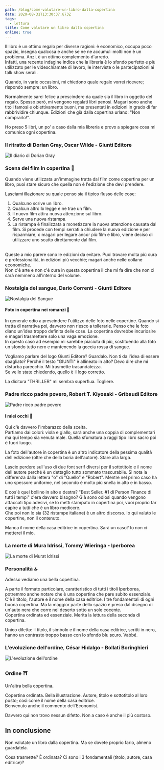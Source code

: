 ```yaml
---
path: /blog/come-valutare-un-libro-dalla-copertina
date: 2020-08-31T13:30:37.873Z
tags:
  - lettura
title: Come valutare un libro dalla copertina
online: true
---
```

Il libro è un ottimo regalo per diverse ragioni: è economico, occupa poco spazio, insegna qualcosa e anche se ne ne accumuli molti non è un problema. Anzi, è un ottimo complemento d'arredo.\
Infatti, una recente indagine indica che la libreria è lo sfondo perfetto e più utilizzato per le videochiamate di lavoro, le interviste o le partecipazioni ai talk show serali.

Quando, in varie occasioni, mi chiedono quale regalo vorrei ricevere; rispondo sempre: un libro.  

Normalmente sarei felice a prescindere da quale sia il libro in oggetto del regalo. Spesso però, mi vengono regalati libri penosi. Magari sono anche titoli famosi e obiettivamente buoni, ma presentati in edizioni in grado di far rabbrividire chiunque. Edizioni che già dalla copertina urlano: "Non comprarlo!".

Ho preso 5 libri, un po' a caso dalla mia libreria e provo a spiegare cosa mi comunica ogni copertina.

### Il ritratto di Dorian Gray, Oscar Wilde - Giunti Editore

<div class="flex justify-center max-w-sm pb-4">
  <img class="object-contain" src="/img/cover_il_ritratto_di_dorian_gray.jpg" title="Il diario di Dorian Gray" alt="Il diario di Dorian Gray">
</div>

### Scena del film in copertina 🚫

Quando viene utilizzata un'immagine tratta dal film come copertina per un libro, puoi stare sicuro che quella non è l'edizione che devi prendere.  

Lasciami illazionare su quale penso sia il tipico flusso delle cose:

1. Qualcuno scrive un libro.
2. Qualcun altro lo legge e ne trae un film.
3. Il nuovo film attira nuova attenzione sul libro.
4. Serve una nuova ristampa.
5. La ristampa è finalizzata a monetizzare la nuova attenzione causata dal film. Si procede con tempi serrati a chiudere la nuova edizione e per risparmiare, o magari per legare ancor più film e libro, viene deciso di utilizzare uno scatto direttamente dal film.  

<br />
Queste a mio parere sono le edizioni da evitare. Puoi trovare molta più cura e professionalità, in edizioni più vecchie; magari anche nelle collane economiche.  

<br />
Non c'è arte e non c'è cura in questa copertina il che mi fa dire che non ci sarà nemmeno all'interno del volume.

### Nostalgia del sangue, Dario Correnti - Giunti Editore

<div class="flex justify-center max-w-sm pb-4">
  <img class="object-contain" src="/img/cover_nostalgia_del_sangue.jpg" title="Nostalgia del Sangue" alt="Nostalgia del Sangue">
</div>

#### Foto in copertina nei romanzi 🚫

In generale odio a prescindere l'utilizzo delle foto nelle copertine. Quando si tratta di narrativa poi, davvero non riesco a tollerarle. Penso che le foto diano un'idea troppo definita delle cose. La copertina dovrebbe incuriosire e magari trasmettere solo una vaga emozione.\
In questo caso ad esempio mi sarebbe piaciuta di più, sostituendo alla foto un sfondo tutto nero e mantenendo la goccia rossa di sangue.

Vogliamo parlare del logo Giunti Editore? Guardalo. Non ti da l'idea di essere sbagliato? Perché il testo "GIUNTI" è allineato in alto? Devo dire che mi disturba parecchio. Mi trasmette trasandatezza.  
Se ve lo state chiedendo, quello è il logo corretto.

La dicitura "THRILLER" mi sembra superflua. Togliere.

### Padre ricco padre povero, Robert T. Kiyosaki - Gribaudi Editore

<div class="flex justify-center max-w-sm pb-4">
  <img class="object-contain" src="/img/cover_padre_ricco_padre_povero.jpg" title="Padre ricco padre povero" alt="Padre ricco padre povero">
</div>

#### I miei occhi 🙈

Qui c'è davvero l'imbarazzo della scelta.\
Partiamo dai colori: viola e giallo, sarà anche una coppia di complementari ma qui tempo sia venuta male. Quella sfumatura a raggi tipo libro sacro poi è fuori luogo.  

La foto dell'autore in copertina è un altro indicatore della pessima qualità dell'edizione (oltre che della boria dell'autore). Stare alla larga.

Lascio perdere sull'uso di due font serif diversi per il sottotitolo e il nome dell'autore perché è un dettaglio tutto sommato trascurabile. Si nota la differenza dalla lettera "o" di "Quello" e "Robert". Mentre nel primo caso ha uno spessore uniforme, nel secondo è molto più snella in alto e in basso.

E cos'è quel bollino in alto a destra? "Best Seller. #1 di Person Finance di tutti i tempi" c'era davvero bisogno? Già sono odiosi quando vengono attaccati tipo adesivi, se lo metti stampato in copertina poi, vuoi proprio far capire a tutti che è un libro mediocre.\
Che poi non lo sia (32 ristampe italiane) è un altro discorso. Io qui valuto le copertine, non il contenuto.

Manca il nome della casa editrice in copertina. Sarà un caso? Io non ci metterei il mio.

### La morte di Mura Idrissi, Tommy Wieringa - Iperborea

<div class="flex justify-center max-w-sm pb-4">
  <img class="object-contain" src="/img/cover_morte_di_murat_idrissi.jpg" title="La morte di Murat Idrissi" alt="La morte di Murat Idrissi">
</div>

### Personalità 🔝

Adesso vediamo una bella copertina.  

A parte il formato particolare, caratteristico di tutti i titoli Iperborea, potremmo anche notare che è una copertina che pare subito essenziale. C'è il titolo, l'autore e il nome della casa editrice. I tre fondamentali di ogni buona copertina. Ma la maggior parte dello spazio è preso dal disegno di un'auto nera che corre nel deserto sotto un sole cocente.\
Copertina ordinata ed essenziale. Merita la lettura della seconda di copertina.

Unico difetto: il titolo, il simbolo e il nome della casa editrice, scritti in nero, hanno un contrasto troppo basso con lo sfondo blu scuro. Vabbé.

### L'evoluzione dell'ordine, César Hidalgo - Bollati Boringhieri

<div class="flex justify-center max-w-sm pb-4">
  <img class="object-contain" src="/img/cover_l_evoluzione_dell_ordine.jpg" title="L'evoluzione dell'ordine" alt="L'evoluzione dell'ordine">
</div>

### Ordine ⛩

Un'altra bella copertina.

Copertina ordinata. Bella illustrazione. Autore, titolo e sottotitolo al loro posto; così come il nome della casa editrice.  
Benvenuto anche il commento dell'Economist.

Davvero qui non trovo nessun difetto. Non a caso è anche il più costoso.

## In conclusione

Non valutate un libro dalla copertina. Ma se dovete proprio farlo, almeno guardatela.  

Cosa trasmette? È ordinata? Ci sono i 3 fondamentali (titolo, autore, casa editrice)?
